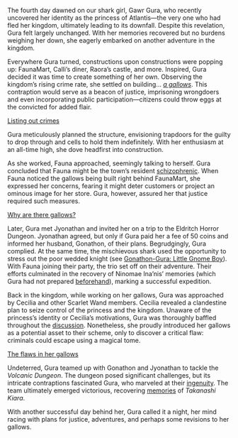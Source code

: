 The fourth day dawned on our shark girl, Gawr Gura, who recently uncovered her identity as the princess of Atlantis—the very one who had fled her kingdom, ultimately leading to its downfall. Despite this revelation, Gura felt largely unchanged. With her memories recovered but no burdens weighing her down, she eagerly embarked on another adventure in the kingdom.

Everywhere Gura turned, constructions upon constructions were popping up: FaunaMart, Calli’s diner, Raora’s castle, and more. Inspired, Gura decided it was time to create something of her own. Observing the kingdom’s rising crime rate, she settled on building… *[a gallows](https://www.youtube.com/live/72SJQRQ7qi0?feature=shared\&t=665)*. This contraption would serve as a beacon of justice, imprisoning wrongdoers and even incorporating public participation—citizens could throw eggs at the convicted for added flair.

[Listing out crimes](#embed:https://www.youtube.com/live/72SJQRQ7qi0?feature=shared\&t=2395)

Gura meticulously planned the structure, envisioning trapdoors for the guilty to drop through and cells to hold them indefinitely. With her enthusiasm at an all-time high, she dove headfirst into construction.

As she worked, Fauna approached, seemingly talking to herself. Gura concluded that Fauna might be the town’s resident [schizophrenic](https://www.youtube.com/live/72SJQRQ7qi0?feature=shared\&t=3549). When Fauna noticed the gallows being built right behind FaunaMart, she expressed her concerns, fearing it might deter customers or project an ominous image for her store. Gura, however, assured her that justice required such measures.

[Why are there gallows?](#embed:https://www.youtube.com/live/72SJQRQ7qi0?t=4184)

Later, Gura met Jyonathan and invited her on a trip to the Eldritch Horror Dungeon. Jyonathan agreed, but only if Gura paid her a fee of 50 coins and informed her husband, Gonathon, of their plans. Begrudgingly, Gura complied. At the same time, the mischievous shark used the opportunity to stress out the poor wedded knight (see [Gonathon-Gura: Little Gnome Boy](#edge:gigi-gura)). With Fauna joining their party, the trio set off on their adventure. Their efforts culminated in the recovery of Ninomae Ina’nis’ memories (which Gura had not prepared [beforehand](https://www.youtube.com/live/72SJQRQ7qi0?feature=shared\&t=7552)), marking a successful expedition.

Back in the kingdom, while working on her gallows, Gura was approached by Cecilia and other Scarlet Wand members. Cecilia revealed a clandestine plan to seize control of the princess and the kingdom. Unaware of the princess’s identity or Cecilia’s motivations, Gura was thoroughly baffled throughout the [discussion](https://www.youtube.com/live/72SJQRQ7qi0?feature=shared\&t=11248). Nonetheless, she proudly introduced her gallows as a potential asset to their scheme, only to discover a critical flaw: criminals could escape using a magical tome.

[The flaws in her gallows](#embed:https://www.youtube.com/live/72SJQRQ7qi0?t=11368)

Undeterred, Gura teamed up with Gonathon and Jyonathan to tackle the *Volcanic Dungeon*. The dungeon posed significant challenges, but its intricate contraptions fascinated Gura, who marveled at their [ingenuity](https://www.youtube.com/live/72SJQRQ7qi0?feature=shared\&t=15828). The team ultimately emerged victorious, recovering [memories](https://www.youtube.com/live/72SJQRQ7qi0?feature=shared\&t=16175) of *Takanashi Kiara*.

With another successful day behind her, Gura called it a night, her mind racing with plans for justice, adventures, and perhaps some revisions to her gallows.
